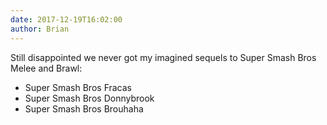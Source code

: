 ```yaml
---
date: 2017-12-19T16:02:00
author: Brian
---
```

Still disappointed we never got my imagined sequels to Super Smash Bros Melee and Brawl: 

- Super Smash Bros Fracas
- Super Smash Bros Donnybrook
- Super Smash Bros Brouhaha